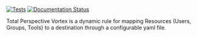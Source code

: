 [![Tests](https://github.com/usegalaxy-au/total-perspective-vortex/actions/workflows/tests.yaml/badge.svg)](https://github.com/usegalaxy-au/total-perspective-vortex/actions/workflows/tests.yaml)
[![Documentation Status](https://readthedocs.org/projects/total-perspective-vortex/badge/?version=latest)](http://total-perspective-vortex.readthedocs.org/en/latest/?badge=latest)

Total Perspective Vortex is a dynamic rule for mapping Resources (Users, Groups, Tools)
to a destination through a configurable yaml file.
